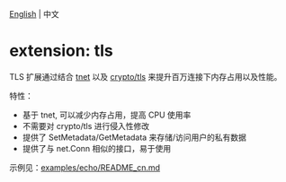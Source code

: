 [English](README.md) | 中文

# extension: tls

TLS 扩展通过结合 [tnet](https://trpc.group/trpc-go/tnet) 以及 [crypto/tls](https://pkg.go.dev/crypto/tls) 来提升百万连接下内存占用以及性能。

特性：

* 基于 tnet, 可以减少内存占用，提高 CPU 使用率
* 不需要对 crypto/tls 进行侵入性修改
* 提供了 SetMetadata/GetMetadata 来存储/访问用户的私有数据
* 提供了与 net.Conn 相似的接口，易于使用

示例见：[examples/echo/README_cn.md](./examples/echo/README_cn.md)

